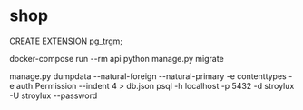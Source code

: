 # shop

CREATE EXTENSION pg_trgm; 

docker-compose run --rm api python manage.py migrate

manage.py dumpdata --natural-foreign --natural-primary -e contenttypes -e auth.Permission --indent 4 > db.json
psql -h localhost -p 5432 -d stroylux -U stroylux --password